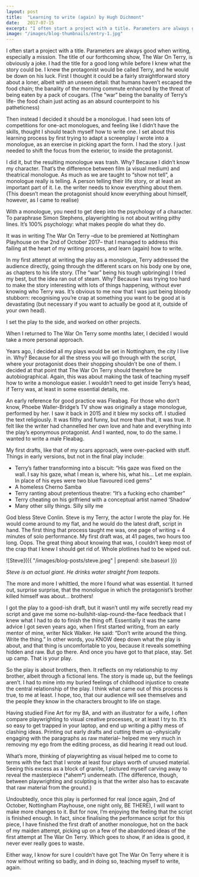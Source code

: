 ```yaml
---
layout: post
title:  "Learning to write (again) by Hugh Dichmont"
date:   2017-07-15
excerpt: "I often start a project with a title. Parameters are always good when writing, especially a mission. The title of our forthcoming show, The War On Terry, is obviously a joke."
image: "/images/blog-thumbnails/entry-1.jpg"
---
```

I often start a project with a title. Parameters are always good when writing, especially a mission. The title of our forthcoming show, The War On Terry, is obviously a joke. I had the title for a good long while before I knew what the story could be. I knew the protagonist would be called Terry, and he would be down on his luck. First I thought it could be a fairly straightforward story about a loner, albeit with an unseen detail: that humans haven’t escaped the food chain; the banality of the morning commute enhanced by the threat of being eaten by a pack of cougars. (The “war” being the banality of Terry’s life- the food chain just acting as an absurd counterpoint to his patheticness)
 
Then instead I decided it should be a monologue. I had seen lots of competitions for one-act monologues, and feeling like I didn’t have the skills, thought I should teach myself how to write one. I set about this learning process by first trying to adapt a screenplay I wrote into a monologue, as an exercise in picking apart the form. I had the story. I just needed to shift the focus from the exterior, to inside the protagonist.
 
I did it, but the resulting monologue was trash. Why? Because I didn’t know my character. That’s the difference between film (a visual medium) and theatrical monologue. As much as we are taught to “show not tell”, a monologue really is telling. A person telling their life story, or at least an important part of it. I.e. the writer needs to know everything about them. (This doesn’t mean the protagonist should know everything about himself, however, as I came to realise)
 
With a monologue, you need to get deep into the psychology of a character. To paraphrase Simon Stephens, playwrighting is not about writing pithy lines. It’s 100% psychology: what makes people do what they do.
 
It was in writing The War On Terry –due to be premiered at Nottingham Playhouse on the 2nd of October 2017– that I managed to address this failing at the heart of my writing process, and learn (again) how to write.
 
In my first attempt at writing the play as a monologue, Terry addressed the audience directly, going through the different scars on his body one by one, as chapters to his life story. (The “war” being his tough upbringing) I tried my best, but the idea ran out of steam. Why? Because I was trying too hard to make the story interesting with lots of things happening, without ever knowing who Terry was. It’s obvious to me now that I was just being bloody stubborn: recognising you’re crap at something you want to be good at is devastating (but necessary if you want to actually be good at it, outside of your own head).
 
I set the play to the side, and worked on other projects.
 
When I returned to The War On Terry some months later, I decided I would take a more personal approach.
 
Years ago, I decided all my plays would be set in Nottingham, the city I live in. Why? Because for all the stress you will go through with the script, where your protagonist does their shopping shouldn’t be one of them. I decided at that point that The War On Terry should therefore be autobiographical. Again, this was about making the task of teaching myself how to write a monologue easier. I wouldn’t need to get inside Terry’s head, if Terry was, at least in some essential details, me.
 
An early reference for good practice was Fleabag. For those who don’t know, Phoebe Waller-Bridge’s TV show was originally a stage monologue, performed by her. I saw it back in 2015 and it blew my socks off. I studied the text religiously. It was filthy and funny, but more than that, it was true. It felt like the writer had channelled her own love and hate and everything into the play’s eponymous protagonist. And I wanted, now, to do the same. I wanted to write a male Fleabag.
 
My first drafts, like that of my scars approach, were over-packed with stuff. Things in early versions, but not in the final play include:

* Terry’s father transforming into a biscuit: “His gaze was fixed on the wall. I say his gaze, what I mean is, where his, what his… Let me explain. In place of his eyes were two blue flavoured iced gems”
* A homeless Cherno Samba
* Terry ranting about pretentious theatre: “It’s a fucking echo chamber”
* Terry cheating on his girlfriend with a conceptual artist named ‘Shadow’
* Many other silly things. Silly silly me
 
God bless Steve Conlin. Steve is my Terry, the actor I wrote the play for. He would come around to my flat, and he would do the latest draft, script in hand. The first thing that process taught me was, one page of writing = 4 minutes of solo performance. My first draft was, at 41 pages, two hours too long. Oops. The great thing about knowing that was, I couldn’t keep most of the crap that I knew I should get rid of. Whole plotlines had to be wiped out.

![Steve]({{ "/images/blog-posts/steve.jpeg" | prepend: site.baseurl }})

_Steve is an actual giant. He drinks water straight from teapots._

The more and more I whittled, the more I found what was essential. It turned out, surprise surprise, that the monologue in which the protagonist’s brother killed himself was about… brothers!
 
I got the play to a good-ish draft, but it wasn’t until my wife secretly read my script and gave me some no-bullshit-slap-round-the-face feedback that I knew what I had to do to finish the thing off. Essentially it was the same advice I got seven years ago, when I first started writing, from an early mentor of mine, writer Nick Walker. He said: “Don’t write around the thing. Write the thing.” In other words, you KNOW deep down what the play is about, and that thing is uncomfortable to you, because it reveals something hidden and raw. But go there. And once you have got to that place, stay. Set up camp. That is your play.
 
So the play is about brothers, then. It reflects on my relationship to my brother, albeit through a fictional lens. The story is made up, but the feelings aren’t. I had to mine into my buried feelings of childhood injustice to create the central relationship of the play. I think what came out of this process is true, to me at least. I hope, too, that our audience will see themselves and the people they know in the characters brought to life on stage.
 
Having studied Fine Art for my BA, and with an illustrator for a wife, I often compare playwrighting to visual creative processes, or at least I try to. It’s so easy to get trapped in your laptop, and end up writing a pithy mess of clashing ideas. Printing out early drafts and cutting them up –physically engaging with the paragraphs as raw material– helped me very much in removing my ego from the editing process, as did hearing it read out loud.
 
What’s more, thinking of playwrighting as visual helped me to come to terms with the fact that I wrote at least four plays worth of unused material. Seeing this excess as a block of granite, I pictured myself carving away to reveal the masterpiece (\*ahem\*) underneath. (The difference, though, between playwrighting and sculpting is that the writer also has to excavate that raw material from the ground.)
 
Undoubtedly, once this play is performed for real (once again, 2nd of October, Nottingham Playhouse, one night only, BE THERE), I will want to make more changes to it. But for now, I’m enjoying the feeling that the script is finished enough. In fact, since finalising the performance script for this piece, I have finished the first draft of another monologue, hot on the back of my maiden attempt, picking up on a few of the abandoned ideas of the first attempt at The War On Terry. Which goes to show, if an idea is good, it never ever really goes to waste.
 
Either way, I know for sure I couldn’t have got The War On Terry where it is now without writing so badly, and in doing so, teaching myself to write, again.
